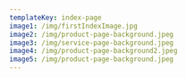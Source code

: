 ```yaml
---
templateKey: index-page
image1: /img/firstIndexImage.jpg
image2: /img/product-page-background.jpeg
image3: /img/service-page-background.jpeg
image4: /img/product-page-background2.jpeg
image5: /img/product-page-background.jpeg
---
```

